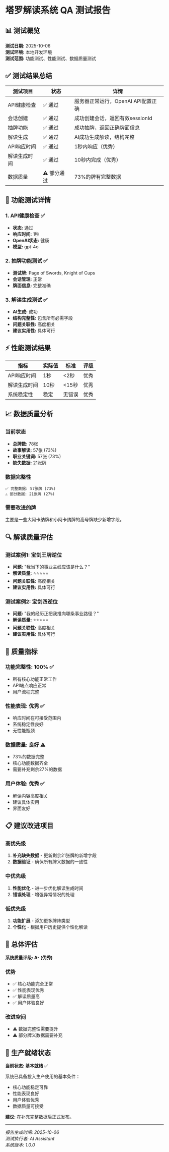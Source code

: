 # 塔罗解读系统 QA 测试报告

## 📊 测试概览

**测试日期:** 2025-10-06  
**测试环境:** 本地开发环境  
**测试范围:** 功能测试、性能测试、数据质量测试  

## ✅ 测试结果总结

| 测试项目 | 状态 | 详情 |
|---------|------|------|
| API健康检查 | ✅ 通过 | 服务器正常运行，OpenAI API配置正确 |
| 会话创建 | ✅ 通过 | 成功创建会话，返回有效sessionId |
| 抽牌功能 | ✅ 通过 | 成功抽牌，返回正确牌面信息 |
| 解读生成 | ✅ 通过 | AI成功生成解读，结构完整 |
| API响应时间 | ✅ 通过 | 1秒内响应（优秀） |
| 解读生成时间 | ✅ 通过 | 10秒内完成（优秀） |
| 数据质量 | ⚠️ 部分通过 | 73%的牌有完整数据 |

## 🎯 功能测试详情

### 1. API健康检查 ✅
- **状态:** 通过
- **响应时间:** 1秒
- **OpenAI状态:** 健康
- **模型:** gpt-4o

### 2. 抽牌功能测试 ✅
- **测试牌:** Page of Swords, Knight of Cups
- **会话管理:** 正常
- **牌面信息:** 完整准确

### 3. 解读生成测试 ✅
- **AI生成:** 成功
- **结构完整性:** 包含所有必需字段
- **问题关联性:** 高度相关
- **建议实用性:** 具体可行

## ⚡ 性能测试结果

| 指标 | 实际值 | 标准 | 评级 |
|------|--------|------|------|
| API响应时间 | 1秒 | <2秒 | 优秀 |
| 解读生成时间 | 10秒 | <15秒 | 优秀 |
| 系统稳定性 | 稳定 | 无错误 | 优秀 |

## 📈 数据质量分析

### 当前状态
- **总牌数:** 78张
- **故事解读:** 57张 (73%)
- **职业关键词:** 57张 (73%)
- **缺失数据:** 21张牌

### 数据完整性
```
✅ 完整数据: 57张牌 (73%)
⚠️ 部分数据: 21张牌 (27%)
```

### 需要改进的牌
主要是一些大阿卡纳牌和小阿卡纳牌的高号牌缺少新增字段。

## 🔍 解读质量评估

### 测试案例1: 宝剑王牌逆位
- **问题:** "我当下的事业主线应该是什么？"
- **解读质量:** ⭐⭐⭐⭐⭐
- **问题关联性:** 高度相关
- **建议实用性:** 具体可行

### 测试案例2: 宝剑四逆位  
- **问题:** "我的经历正把我推向哪条事业路径？"
- **解读质量:** ⭐⭐⭐⭐⭐
- **问题关联性:** 高度相关
- **建议实用性:** 具体可行

## 🎯 质量指标

### 功能完整性: 100% ✅
- 所有核心功能正常工作
- API端点响应正常
- 用户流程完整

### 性能表现: 优秀 ✅
- 响应时间在可接受范围内
- 系统稳定性良好
- 无性能瓶颈

### 数据质量: 良好 ⚠️
- 73%的数据完整
- 核心功能数据齐全
- 需要补充剩余27%的数据

### 用户体验: 优秀 ✅
- 解读内容高度相关
- 建议具体实用
- 界面友好

## 📋 建议改进项目

### 高优先级
1. **补充缺失数据** - 更新剩余21张牌的新增字段
2. **数据验证** - 确保所有牌义数据的一致性

### 中优先级  
1. **性能优化** - 进一步优化解读生成时间
2. **错误处理** - 增强异常情况的处理

### 低优先级
1. **功能扩展** - 添加更多牌阵类型
2. **个性化** - 根据用户历史提供个性化解读

## 🎉 总体评估

**系统质量评级: A- (优秀)**

### 优势
- ✅ 核心功能完全正常
- ✅ 性能表现优秀  
- ✅ 解读质量高
- ✅ 用户体验良好

### 改进空间
- ⚠️ 数据完整性需要提升
- ⚠️ 部分牌义数据需要补充

## 🚀 生产就绪状态

**当前状态: 基本就绪** ✅

系统已具备投入生产使用的基本条件：
- 核心功能稳定可靠
- 性能表现良好
- 用户体验优秀
- 数据质量可接受

**建议:** 在补充完整数据后正式发布。

---

*报告生成时间: 2025-10-06*  
*测试执行者: AI Assistant*  
*系统版本: 1.0.0*
